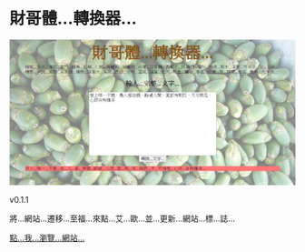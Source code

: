 # 財哥體...轉換器...

![cover](https://github.com/EasonLin0716/beenlung-text-generator/blob/master/public/images/cover1.JPG?raw=true "cover")

v0.1.1

將...網站...遷移...至福...來點...艾...歐...並...更新...網站...標...誌...

[點...我...瀏覽...網站...](https://tsaibigbrothergenerator.fly.dev/)
